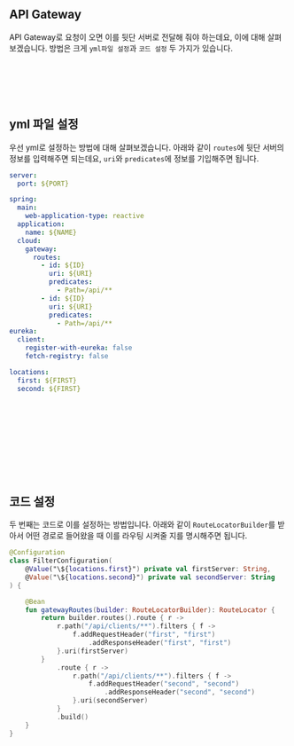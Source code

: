 ## API Gateway

API Gateway로 요청이 오면 이를 뒷단 서버로 전달해 줘야 하는데요, 이에 대해 살펴보겠습니다. 방법은 크게 `yml파일 설정`과 `코드 설정` 두 가지가 있습니다. 

<br/><br/><br/><br/>

## yml 파일 설정

우선 yml로 설정하는 방법에 대해 살펴보겠습니다. 아래와 같이 `routes`에 뒷단 서버의 정보를 입력해주면 되는데요, `uri`와 `predicates`에 정보를 기입해주면 됩니다.  

````yaml
server:
  port: ${PORT}

spring:
  main:
    web-application-type: reactive
  application:
    name: ${NAME}
  cloud:
    gateway:
      routes:
        - id: ${ID}
          uri: ${URI}
          predicates:
            - Path=/api/**
        - id: ${ID}
          uri: ${URI}
          predicates:
            - Path=/api/**
eureka:
  client:
    register-with-eureka: false
    fetch-registry: false

locations:
  first: ${FIRST}
  second: ${FIRST}
````


<br/><br/><br/><br/><br/><br/><br/><br/>

## 코드 설정

두 번째는 코드로 이를 설정하는 방법입니다. 아래와 같이 `RouteLocatorBuilder`를 받아서 어떤 경로로 들어왔을 때 이를 라우팅 시켜줄 지를 명시해주면 됩니다. 

```kotlin
@Configuration
class FilterConfiguration(
    @Value("\${locations.first}") private val firstServer: String,
    @Value("\${locations.second}") private val secondServer: String
) {

    @Bean
    fun gatewayRoutes(builder: RouteLocatorBuilder): RouteLocator {
        return builder.routes().route { r ->
            r.path("/api/clients/**").filters { f ->
                f.addRequestHeader("first", "first")
                    .addResponseHeader("first", "first")
            }.uri(firstServer)
        }
            .route { r ->
                r.path("/api/clients/**").filters { f ->
                    f.addRequestHeader("second", "second")
                        .addResponseHeader("second", "second")
                }.uri(secondServer)
            }
            .build()
    }
}
```
